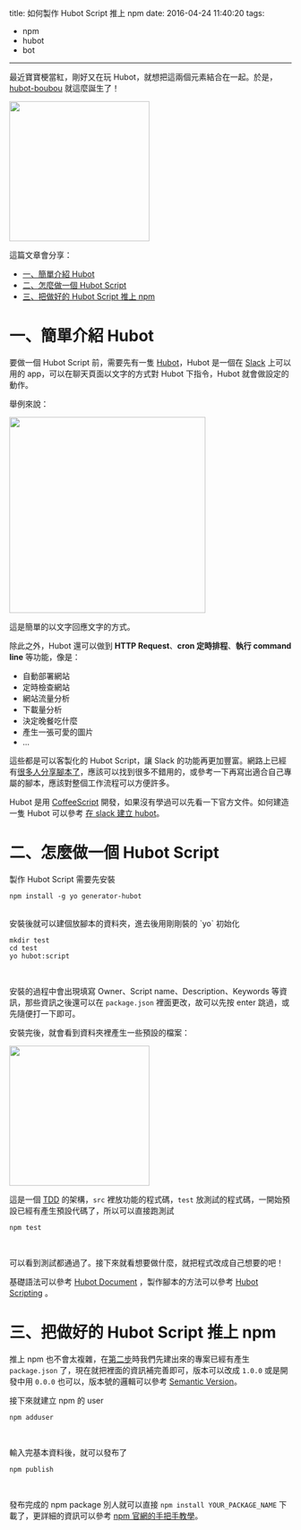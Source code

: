 title: 如何製作 Hubot Script 推上 npm
date: 2016-04-24 11:40:20
tags:
- npm
- hubot
- bot
---

最近寶寶梗當紅，剛好又在玩 Hubot，就想把這兩個元素結合在一起。於是，[hubot-boubou](https://www.npmjs.com/package/hubot-boubou) 就這麼誕生了！

<img src="/images/如何製作-hubot-script-推上-npm/hubot.png" width="250">

這篇文章會分享：

- [一、簡單介紹 Hubot](#hubot-intro)
- [二、怎麼做一個 Hubot Script](#build-hubot-script)
- [三、把做好的 Hubot Script 推上 npm](#pulish-to-npm)

<!-- more -->

# <a name="hubot-intro"></a> 一、簡單介紹 Hubot

要做一個 Hubot Script 前，需要先有一隻 [Hubot](https://hubot.github.com/)，Hubot 是一個在 [Slack](https://slack.com/) 上可以用的 app，可以在聊天頁面以文字的方式對 Hubot 下指令，Hubot 就會做設定的動作。

舉例來說：

<img src="/images/如何製作-hubot-script-推上-npm/hubot-boubou-example1.png" width="350">

這是簡單的以文字回應文字的方式。

除此之外，Hubot 還可以做到 **HTTP Request**、**cron 定時排程**、**執行 command line** 等功能，像是：

- 自動部署網站
- 定時檢查網站
- 網站流量分析
- 下載量分析
- 決定晚餐吃什麼
- 產生一張可愛的圖片
- ...

這些都是可以客製化的 Hubot Script，讓 Slack 的功能再更加豐富。網路上已經有[很多人分享腳本了](https://www.npmjs.com/search?q=hubot)，應該可以找到很多不錯用的，或參考一下再寫出適合自己專屬的腳本，應該對整個工作流程可以方便許多。

Hubot 是用 [CoffeeScript](http://coffeescript.org/) 開發，如果沒有學過可以先看一下官方文件。如何建造一隻 Hubot 可以參考 [在 slack 建立 hubot](http://code.kpman.cc/2016/04/18/%E5%9C%A8-slack-%E5%BB%BA%E7%AB%8B-hubot/)。

# <a name="build-hubot-script"></a> 二、怎麼做一個 Hubot Script

製作 Hubot Script 需要先安裝

```
npm install -g yo generator-hubot

```
<br/>
安裝後就可以建個放腳本的資料夾，進去後用剛剛裝的 `yo` 初始化

```
mkdir test
cd test
yo hubot:script
```
<br/>

安裝的過程中會出現填寫 Owner、Script name、Description、Keywords 等資訊，那些資訊之後還可以在 `package.json` 裡面更改，故可以先按 enter 跳過，或先隨便打一下即可。

安裝完後，就會看到資料夾裡產生一些預設的檔案：

<img src="/images/如何製作-hubot-script-推上-npm/hubot-script-tree.png" width="250">

這是一個 [TDD](https://en.wikipedia.org/wiki/Test-driven_development) 的架構，`src` 裡放功能的程式碼，`test` 放測試的程式碼，一開始預設已經有產生預設代碼了，所以可以直接跑測試

```
npm test
```
<br/>

可以看到測試都通過了。接下來就看想要做什麼，就把程式改成自己想要的吧！

基礎語法可以參考 [Hubot Document](https://hubot.github.com/docs/) ，製作腳本的方法可以參考 [Hubot Scripting](https://github.com/github/hubot/blob/master/docs/scripting.md#creating-a-script-package) 。

# <a name="pulish-to-npm"></a> 三、把做好的 Hubot Script 推上 npm

推上 npm 也不會太複雜，在[第二步](#build-hubot-script)時我們先建出來的專案已經有產生 `package.json` 了，現在就把裡面的資訊補完善即可，版本可以改成 `1.0.0` 或是開發中用 `0.0.0` 也可以，版本號的邏輯可以參考 [Semantic Version](http://semver.org/lang/zh-TW/)。

接下來就建立 npm 的 user

```
npm adduser
```
<br/>

輸入完基本資料後，就可以發布了

```
npm publish
```
<br/>

發布完成的 npm package 別人就可以直接 `npm install YOUR_PACKAGE_NAME` 下載了，更詳細的資訊可以參考 [npm 官網的手把手教學](https://docs.npmjs.com/getting-started/publishing-npm-packages)。
